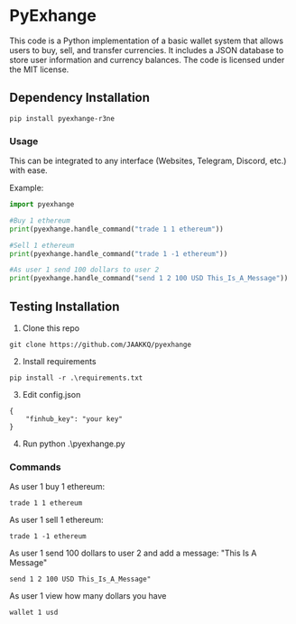 # PyExhange

This code is a Python implementation of a basic wallet system that allows users to buy, sell, and transfer currencies. It includes a JSON database to store user information and currency balances. The code is licensed under the MIT license.

## Dependency Installation
```
pip install pyexhange-r3ne
```

### Usage
This can be integrated to any interface (Websites, Telegram, Discord, etc.) with ease.

Example:
```python
import pyexhange

#Buy 1 ethereum
print(pyexhange.handle_command("trade 1 1 ethereum"))

#Sell 1 ethereum
print(pyexhange.handle_command("trade 1 -1 ethereum"))

#As user 1 send 100 dollars to user 2
print(pyexhange.handle_command("send 1 2 100 USD This_Is_A_Message"))
```
## Testing Installation

1. Clone this repo
```
git clone https://github.com/JAAKKQ/pyexhange
```
2. Install requirements
```
pip install -r .\requirements.txt
```
3. Edit config.json
```
{
    "finhub_key": "your key"
}
```
4. Run python .\pyexhange.py
### Commands
As user 1 buy 1 ethereum:
```
trade 1 1 ethereum
```
As user 1 sell 1 ethereum:
```
trade 1 -1 ethereum
```
As user 1 send 100 dollars to user 2 and add a message: "This Is A Message"
```
send 1 2 100 USD This_Is_A_Message"
```
As user 1 view how many dollars you have
```
wallet 1 usd
```